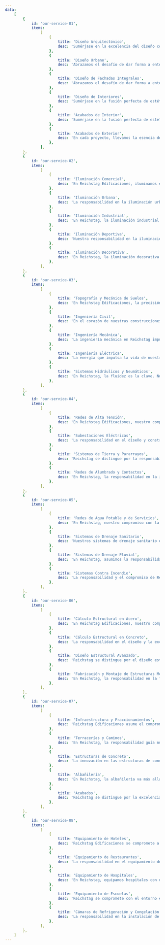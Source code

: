 ```yaml
---
data:
    [
        {
            id: 'our-service-01',
            items:
                [
                    {
                        title: 'Diseño Arquitectónico',
                        desc: 'Sumérjase en la excelencia del diseño con nuestro equipo de arquitectos altamente cualificados. Transformamos espacios en experiencias visuales y funcionales, fusionando innovación, estética y funcionalidad. Desde la conceptualización hasta la implementación, cada proyecto refleja nuestro compromiso con la calidad y la atención meticulosa a los detalles. En Reichstag, creamos no solo estructuras, sino también ambientes que inspiran y perduran.',
                    },
                    {
                        title: 'Diseño Urbano',
                        desc: 'Abrazamos el desafío de dar forma a entornos urbanos que trascienden la funcionalidad para convertirse en expresiones vibrantes de comunidad y sostenibilidad. Nuestro enfoque de diseño urbano integra cuidadosamente la planificación del espacio, la movilidad, la estética y la sostenibilidad ambiental. Desde el trazado de calles hasta la creación de espacios públicos, buscamos armonizar la vida urbana con soluciones innovadoras. Reichstag redefine la experiencia urbana, construyendo entornos que inspiran la conexión y el progreso.',
                    },
                    {
                        title: 'Diseño de Fachadas Integrales',
                        desc: 'Abrazamos el desafío de dar forma a entornos urbanos que trascienden la funcionalidad para convertirse en expresiones vibrantes de comunidad y sostenibilidad. Nuestro enfoque de diseño urbano integra cuidadosamente la planificación del espacio, la movilidad, la estética y la sostenibilidad ambiental. Desde el trazado de calles hasta la creación de espacios públicos, buscamos armonizar la vida urbana con soluciones innovadoras. Reichstag redefine la experiencia urbana, construyendo entornos que inspiran la conexión y el progreso.',
                    },
                    {
                        title: 'Diseño de Interiores',
                        desc: 'Sumérjase en la fusión perfecta de estética y funcionalidad. En Reichstag, nuestro servicio de diseño de interiores va más allá de la decoración convencional, creando espacios que cuentan historias y reflejan la personalidad de quienes los habitan. Desde la planificación hasta la ejecución, cada detalle es meticulosamente considerado, garantizando ambientes que no solo son visualmente impresionantes, sino también cómodos y adaptados a las necesidades individuales. Experimente la transformación de sus espacios con Reichstag, donde el diseño cobra vida.',
                    },
                    {
                        title: 'Acabados de Interior',
                        desc: 'Sumérjase en la fusión perfecta de estética y funcionalidad. En Reichstag, nuestro servicio de diseño de interiores va más allá de la decoración convencional, creando espacios que cuentan historias y reflejan la personalidad de quienes los habitan. Desde la planificación hasta la ejecución, cada detalle es meticulosamente considerado, garantizando ambientes que no solo son visualmente impresionantes, sino también cómodos y adaptados a las necesidades individuales. Experimente la transformación de sus espacios con Reichstag, donde el diseño cobra vida.',
                    },
                    {
                        title: 'Acabados de Exterior',
                        desc: 'En cada proyecto, llevamos la esencia del diseño a los espacios al aire libre. Desde revestimientos que resisten el paso del tiempo hasta detalles que realzan la estética, nuestros Acabados de Exterior son la firma de la calidad en cada construcción. En Reichstag, creamos no solo exteriores visualmente impresionantes, sino también ambientes duraderos que resisten los elementos con estilo.',
                    },
                ],
        },
        {
            id: 'our-service-02',
            items:
                [
                    {
                        title: 'Iluminación Comercial',
                        desc: 'En Reichstag Edificaciones, iluminamos espacios comerciales con un compromiso inquebrantable hacia la estética y la eficiencia. Con responsabilidad en el diseño, innovamos para resaltar productos y experiencias, creando ambientes que impulsan la excelencia comercial.',
                    },
                    {
                        title: 'Iluminación Urbana',
                        desc: 'La responsabilidad en la iluminación urbana es esencial en Reichstag. Con compromiso hacia la seguridad y la estética, innovamos en cada proyecto para crear entornos urbanos vibrantes, reflejando la excelencia y el talento humano que distingue nuestra marca.',
                    },
                    {
                        title: 'Iluminación Industrial',
                        desc: 'En Reichstag, la iluminación industrial va más allá de la eficiencia; es una manifestación de nuestro compromiso con la seguridad y la productividad. Con innovación constante, iluminamos instalaciones industriales con calidad excepcional, reflejando nuestro talento humano en cada rincón.',
                    },
                    {
                        title: 'Iluminación Deportiva',
                        desc: 'Nuestra responsabilidad en la iluminación deportiva en Reichstag garantiza condiciones ideales para el rendimiento y la seguridad. Innovamos con sistemas especializados, reflejando nuestro compromiso con la excelencia en la iluminación de instalaciones deportivas.',
                    },
                    {
                        title: 'Iluminación Decorativa',
                        desc: 'En Reichstag, la iluminación decorativa es una expresión de nuestro compromiso con la estética y la innovación. Con responsabilidad en el diseño, creamos ambientes que cautivan y transforman, destacando el talento humano que distingue cada proyecto.',
                    },
                ],
        },
        {
            id: 'our-service-03',
            items:
                [
                    {
                        title: 'Topografía y Mecánica de Suelos',
                        desc: 'En Reichstag Edificaciones, la precisión es clave. Nuestros expertos en topografía y mecánica de suelos utilizan tecnologías avanzadas para evaluar terrenos, garantizando cimientos sólidos y duraderos para cada proyecto.',
                    },
                    {
                        title: 'Ingeniería Civil',
                        desc: 'En el corazón de nuestras construcciones está la ingeniería civil de Reichstag. Cada estructura es concebida con meticulosidad, asegurando no solo solidez estructural, sino también armonía con el entorno circundante.',
                    },
                    {
                        title: 'Ingeniería Mecánica',
                        desc: 'La ingeniería mecánica en Reichstag impulsa la funcionalidad y eficiencia en cada proyecto. Desde sistemas de ventilación hasta maquinaria especializada, nuestro enfoque innovador garantiza operaciones fluidas y sostenibles.',
                    },
                    {
                        title: 'Ingeniería Eléctrica',
                        desc: 'La energía que impulsa la vida de nuestros proyectos proviene de la excelencia en ingeniería eléctrica de Reichstag. Diseñamos sistemas eléctricos seguros y eficientes que iluminan y dan vida a cada espacio.',
                    },
                    {
                        title: 'Sistemas Hidráulicos y Neumáticos',
                        desc: 'En Reichstag, la fluidez es la clave. Nuestros sistemas hidráulicos y neumáticos son ingeniería de precisión, integrando tecnologías innovadoras para garantizar un funcionamiento sin problemas y un rendimiento óptimo.',
                    },
                ],
        },
        {
            id: 'our-service-04',
            items:
                [
                    {
                        title: 'Redes de Alta Tensión',
                        desc: 'En Reichstag Edificaciones, nuestro compromiso con la seguridad y la eficiencia se refleja en la construcción de redes de alta tensión. Con responsabilidad y excelencia, innovamos en cada proyecto, asegurando una distribución eléctrica confiable y segura que cumple con los más altos estándares.',
                    },
                    {
                        title: 'Subestaciones Eléctricas',
                        desc: 'La responsabilidad en el diseño y construcción de subestaciones eléctricas es esencial en Reichstag. Con innovación constante, creamos instalaciones que garantizan una distribución eficiente de energía, demostrando nuestro compromiso con la excelencia y el respeto por el medio ambiente.',
                    },
                    {
                        title: 'Sistemas de Tierra y Pararrayos',
                        desc: 'Reichstag se distingue por la responsabilidad en la implementación de sistemas de tierra y pararrayos. Con compromiso inquebrantable, innovamos para proteger las instalaciones contra descargas atmosféricas, asegurando la continuidad operativa y reflejando el talento humano que distingue nuestra excelencia.',
                    },
                    {
                        title: 'Redes de Alumbrado y Contactos',
                        desc: 'En Reichstag, la responsabilidad en la instalación de redes de alumbrado y contactos es nuestra firma de calidad. Con compromiso inquebrantable, innovamos en cada proyecto, asegurando espacios iluminados eficientemente y reflejando el talento humano que distingue nuestra excelencia en cada detalle.',
                    },
                ],
        },
        {
            id: 'our-service-05',
            items:
                [
                    {
                        title: 'Redes de Agua Potable y de Servicios',
                        desc: 'En Reichstag, nuestro compromiso con la calidad se refleja en la implementación de redes de agua potable y servicios. Desde el diseño hasta la instalación, cada proyecto se ejecuta con responsabilidad y precisión, garantizando un suministro eficiente y confiable.',
                    },
                    {
                        title: 'Sistemas de Drenaje Sanitario',
                        desc: 'Nuestros sistemas de drenaje sanitario en Reichstag van más allá de la funcionalidad; representan nuestra innovación en la gestión responsable del agua. Nos comprometemos a implementar soluciones eficaces y sostenibles que cumplen con estándares elevados.',
                    },
                    {
                        title: 'Sistemas de Drenaje Pluvial',
                        desc: 'En Reichstag, asumimos la responsabilidad de gestionar eficientemente las aguas pluviales. Nuestra innovación se refleja en sistemas de drenaje pluvial que no solo cumplen con normativas, sino que también preservan el entorno, destacando nuestro compromiso con la excelencia ambiental.',
                    },
                    {
                        title: 'Sistemas Contra Incendio',
                        desc: 'La responsabilidad y el compromiso de Reichstag se manifiestan en la implementación de sistemas contra incendios. Innovamos para proteger, diseñando soluciones que no solo cumplen con normativas de seguridad, sino que también reflejan nuestra dedicación a la excelencia y la protección del talento humano.',
                    },
                ],
        },
        {
            id: 'our-service-06',
            items:
                [
                    {
                        title: 'Cálculo Estructural en Acero',
                        desc: 'En Reichstag Edificaciones, nuestro compromiso con la seguridad y la eficiencia se refleja en el cálculo estructural en acero. Con responsabilidad y excelencia, innovamos en cada proyecto, asegurando estructuras metálicas robustas y confiables que cumplen con estándares superiores.',
                    },
                    {
                        title: 'Cálculo Estructural en Concreto',
                        desc: 'La responsabilidad en el diseño y la excelencia en el cálculo estructural en concreto definen nuestro compromiso en Reichstag. Con innovación constante, creamos estructuras duraderas y sólidas que superan expectativas y reflejan nuestro talento humano excepcional.',
                    },
                    {
                        title: 'Diseño Estructural Avanzado',
                        desc: 'Reichstag se distingue por el diseño estructural avanzado que va más allá de las convenciones. Con responsabilidad en la creatividad y la innovación, nuestros expertos en diseño estructural aportan soluciones visionarias, demostrando nuestro compromiso con la vanguardia.',
                    },
                    {
                        title: 'Fabricación y Montaje de Estructuras Metálicas',
                        desc: 'En Reichstag, la responsabilidad en la fabricación y montaje de estructuras metálicas es nuestra firma de calidad. Con compromiso inquebrantable, innovamos en cada fase del proceso, asegurando una ejecución impecable y reflejando el talento humano que distingue nuestra excelencia.',
                    },
                ],
        },
        {
            id: 'our-service-07',
            items:
                [
                    {
                        title: 'Infraestructura y Fraccionamientos',
                        desc: 'Reichstag Edificaciones asume el compromiso de diseñar y construir infraestructuras y fraccionamientos que trascienden la excelencia. Con responsabilidad y talento humano, creamos comunidades sostenibles e innovadoras, reflejando nuestro compromiso con el desarrollo a largo plazo.',
                    },
                    {
                        title: 'Terracerías y Caminos',
                        desc: 'En Reichstag, la responsabilidad guía nuestro trabajo en terracerías y caminos. Innovamos para superar desafíos, construyendo rutas eficientes y duraderas. Nuestro talento humano asegura una ejecución impecable, reflejando nuestro compromiso con la calidad en cada paso.',
                    },
                    {
                        title: 'Estructuras de Concreto',
                        desc: 'La innovación en las estructuras de concreto es nuestra firma en Reichstag. Comprometidos con la excelencia, diseñamos y construimos con responsabilidad, destacando nuestro talento humano en cada detalle para crear estructuras sólidas y duraderas.',
                    },
                    {
                        title: 'Albañilería',
                        desc: 'En Reichstag, la albañilería va más allá de la construcción; es una expresión de nuestro compromiso con la calidad. Responsabilidad en cada ladrillo, innovación en cada diseño, y talento humano que transforma espacios, reflejan nuestro compromiso inquebrantable.',
                    },
                    {
                        title: 'Acabados',
                        desc: 'Reichstag se distingue por la excelencia en acabados. Con compromiso hacia la perfección, responsabilidad en cada detalle, innovamos para crear ambientes estéticamente excepcionales. Nuestro talento humano eleva cada proyecto con toques finales que definen la calidad.',
                    },
                ],
        },
        {
            id: 'our-service-08',
            items:
                [
                    {
                        title: 'Equipamiento de Hoteles',
                        desc: 'Reichstag Edificaciones se compromete a elevar la experiencia hotelera con un equipamiento excepcional. Con responsabilidad en el diseño y la instalación, innovamos para crear ambientes que destacan por su funcionalidad y estética, reflejando la excelencia en cada detalle.',
                    },
                    {
                        title: 'Equipamiento de Restaurantes',
                        desc: 'La responsabilidad en el equipamiento de restaurantes es una firma de calidad en Reichstag. Con compromiso inquebrantable, innovamos en soluciones que optimizan espacios y elevan la experiencia culinaria, demostrando nuestro talento humano y excelencia en cada proyecto.',
                    },
                    {
                        title: 'Equipamiento de Hospitales',
                        desc: 'En Reichstag, equipamos hospitales con un compromiso innegociable hacia la eficiencia y la funcionalidad. Con responsabilidad en cada etapa, innovamos para proporcionar soluciones que contribuyen a entornos de atención médica superiores, reflejando nuestra excelencia y talento humano.',
                    },
                    {
                        title: 'Equipamiento de Escuelas',
                        desc: 'Reichstag se compromete con el entorno educativo al ofrecer equipamiento escolar de calidad. Con responsabilidad en el diseño ergonómico y duradero, innovamos para crear espacios de aprendizaje que fomentan la excelencia académica, destacando nuestro talento humano y compromiso con la educación.',
                    },
                    {
                        title: 'Cámaras de Refrigeración y Congelación',
                        desc: 'La responsabilidad en la instalación de cámaras de refrigeración y congelación es esencial en Reichstag. Con compromiso inquebrantable, innovamos en soluciones que preservan la frescura y la seguridad alimentaria, demostrando nuestro talento humano y excelencia en cada proyecto.',
                    },
                ],
        },
    ]
---
```

